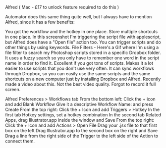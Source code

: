 Alfred ( Mac - £17 to unlock feature required to do this )

Automator does this same thing quite well, but I always have to mention Alfred, since it has a few benefits:

You got the workflow and the hotkey in one place.
Store multiple shortcuts in one place. In this screenshot I'm triggering the script file with applescript, but Alfred does have a "Open file" action too.
You can trigger scripts and do other things by using keywords.
File Filters - Here's a Gif where I'm using a file filter to search my Photoshop scripts stored in a specific Dropbox folder. It uses a fuzzy search so you only have to remember one word in the script name in order to find it. Excellent if you got tons of scripts. Makes it a lot easier to use scripts that you don't use very often.
It can sync workflows through Dropbox, so you can easily use the same scripts and the same shortcuts on a new computer just by installing Dropbox and Alfred.
Recently made a video about this. Not the best video quality. Forgot to record it full screen.

Alfred Preferences > Workflows tab
From the bottom left: Click the + icon and add Blank Workflow
Give it a descriptive Workflow Name: and press Create
From the top right: Click the + Icon and add Triggers > Hotkey
In the first tab Hotkey settings, set a hotkey combination
In the second tab Related Apps, drag Illustrator.app inside the window and Save
From the top right: Click the + Icon and add Actions > Open File
Drag your .jsx file to that first box on the left
Drag Illustrator.app to the second box on the right and Save
Drag a line from the right side of the Trigger to the left side of the Action to connect them.